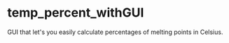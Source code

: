 # temp_percent_withGUI
GUI that let's you easily calculate percentages of melting points in Celsius.
